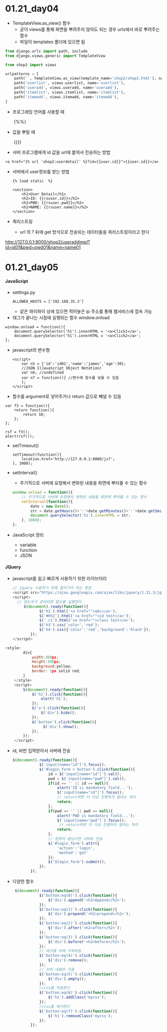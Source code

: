 # 01.21_day04

* TemplateView.as_view() 함수 
  * 굳이 views를 통해 화면을 뿌려주지 않아도 되는 경우 urls에서 바로 뿌려주는 함수
  * 파일이 templates 폴더에 있으면 됨

```python
from django.urls import path, include
from django.views.generic import TemplateView

from shop2 import views

urlpatterns = [
    path('', TemplateView.as_view(template_name='shop2/shop2.html'), name='shop2'),
    path('userlist', views.userlist, name='userlist'),
    path('useradd', views.useradd, name='useradd'),
    path('itemlist', views.itemlist, name='itemlist'),
    path('itemadd', views.itemadd, name='itemadd'),
]
```



* 프로그래밍 언어를 사용할 때

  ​	{%%}

* 값을 뿌릴 때

  ​	{{}}



* 서버 프로그램에게  id 값을 url에 붙여서 전송하는 방법

```
<a href="{% url 'shop2:userdetail' %}?id={{user.id}}">{{user.id}}</a>
```

* 서버에서 user정보를 받는 방법

  ```
  {% load static  %}
  
  <section>
      <h1>User Detail</h1>
      <h2>ID: {{rsuser.id}}</h2>
      <h2>PWD: {{rsuser.pwd}}</h2>
      <h2>NAME: {{rsuser.name}}</h2>
  </section>
  ```
  
  



* 쿼리스트링
  * url 의 ? 뒤에 get 방식으로 전송되는 데이터들을 쿼리스트링이라고 한다

http://127.0.0.1:8000/shop2/useraddimpl?id=id01&pwd=pwd01&name=name01







# 01.21_day05

#### JavaScript

* settings.py

  ```
  ALLOWED_HOSTS = ['192.168.35.3']
  ```

  * 같은 와이파이 상에 있으면  적어놓은 ip 주소를 통해 웹서비스에 접속 가능





* <body> 태그가 끝나는 시점에 실행되는 함수 window.onload

```
window.onload = function(){
    document.querySelector('h1').innerHTML = '<a>Click1</a>';
    document.querySelector('h1').innerHTML = '<a>Click2</a>';
};
```



* javascript의 변수형

  ```
  <script>
      var n5 = {'id':'id01','name':'james','age':30};
      //JSON I(JavaScript Object Notation)
      var n6; //undefined
      var n7 = function(){ //변수에 함수를 넣을 수 있음
      };
  </script>
  ```

* 함수를 argument로 넣어주거나 return 값으로 빼낼 수 있음

```
var f3 = function(){
    return function(){
        return 10;
    };
};

rsf = f3();
alert(rsf());
```

* setTimeout()

  ```
  setTimeout(function(){
      location.href='http://127.0.0.1:8000/js7';
  }, 3000);
  ```

* setInterval()

  *  주기적으로 서버에 요청해서 변화된 내용을 화면에 뿌러줄 수 있는 함수

  ```javascript
  window.onload = function(){
      // 주기적으로 서버에 요청해서 변화된 내용을 화면에 뿌러줄 수 있는 함수
      setInterval(function(){
          date = new Date();
          str = date.getHours()+':'+date.getMinutes()+':'+date.getSeconds();
          document.querySelector('h1').innerHTML = str;
      }, 1000);
  };
  ```

  

* JavaScript 정리
  * variable
  * function
  * JSON



#### JQuery

* javascript를 쉽고 빠르게 사용하기 위한 라이브러리

  ```javascript
  // jquery 사용하기 위해 들어가야 하는 문장
  <script src="https://ajax.googleapis.com/ajax/libs/jquery/1.11.3/jquery.min.js"></script>
  <script>
  	// 윈도우가 준비되면 함수를 실행한다
       $(document).ready(function(){
              $('h1').html('<a href="">abc</a>');
              $('#hh2').html('<a href="">id test</a>');
              $('.c1').html('<a href="">class test</a>');
              $('h3').css('color','red');
              $('h4').css({'color':'red','background':'black'});
          });
  </script>
  ```
  
  

```javascript
<style>
        div{
            width:300px;
            height:300px;
            background:yellow;
            border: 2px solid red;
        }
    </style>
    <script>
        $(document).ready(function(){
            $('h1').click(function(){
                alert('h1');
            });
            $('a').click(function(){
                $('div').hide();
            });
            $('button').click(function(){
                 $('div').show();
            });
        });
    </script>
```

* id, 비번 입력받아서 서버에 전송

  ```javascript
  $(document).ready(function(){
              $('input[name="id"]').focus();
              $('#login_form > button').click(function(){
                  id = $('input[name="id"]').val();
                  pwd = $('input[name="pwd"]').val();
                  if(id == '' || id == null){
                      alert('ID is mandatory field...');
                      $('input[name="id"]').focus();
                      // return하면 더 이상 진행하지 말라는 의미
                      return;
                  };
                  if(pwd == '' || pwd == null){
                      alert('PWD is mandatory field...');
                      $('input[name="pwd"]').focus();
                       // return하면 더 이상 진행하지 말라는 의미
                      return;
                  };
                  // 입력이 끝났으면 서버로 전송
                  $('#login_form').attr({
                      'action':'login',
                      'method':'get'
                  });
                  $('$login_form').submit();
              });
          });
  ```

  

* 다양한 함수

  ```javascript
   $(document).ready(function(){
              $('button:eq(0)').click(function(){
                  $('div').append('<h2>Append</h2>');
              });
              $('button:eq(1)').click(function(){
                  $('div').prepend('<h2>prepend</h2>');
              });
              $('button:eq(2)').click(function(){
                  $('div').after('<h2>after</h2>');
              });
              $('button:eq(3)').click(function(){
                  $('div').before('<h2>before</h2>');
              });
              // 태크를 아예 지워버림
              $('button:eq(4)').click(function(){
                  $('div').remove();
              });
              // 안의 내용만 지움
              $('button:eq(5)').click(function(){
                  $('div').empty();
              });
              //css를 적용한다
              $('button:eq(6)').click(function(){
                  $('h1').addClass('mycss');
              });
              //css를 제거한다
              $('button:eq(7)').click(function(){
                  $('h1').removeClass('mycss');
              });
          });
  ```

  

